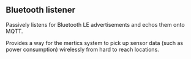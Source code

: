## Bluetooth listener

Passively listens for Bluetooth LE advertisements and echos them onto MQTT.

Provides a way for the mertics system to pick up sensor data (such as power consumption) wirelessly from hard to reach locations.
